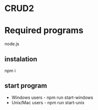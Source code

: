 # CRUD2
# Required programs
node.js

## instalation
npm i

## start program
* Windows users - npm run start-windows
* Unix/Mac users - npm run start-unix